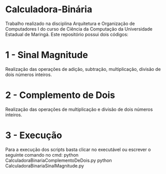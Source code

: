 # Calculadora-Binária
   Trabalho realizado na disciplina Arquitetura e Organização de Computadores I do curso de Ciência da Computação da Universidade Estadual  de Maringá.
Este repositório possui dois códigos:
# 1 - Sinal Magnitude 
 Realização das operações de adição, subtração, multiplicação, divisão de dois números inteiros.
# 2 - Complemento de Dois
  Realização das operações de multiplicação e divisão de dois números inteiros.
# 3 - Execução
   Para a execução dos scripts basta clicar no executável ou escrever o seguinte comando no cmd:
      python CalculadoraBinariaComplementoDeDois.py 
      python CalculadoraBinariaSinalMagnitude.py
